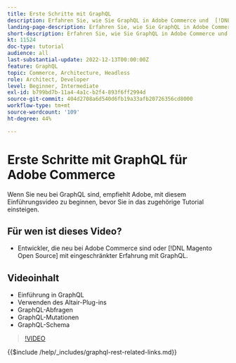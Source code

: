 ```yaml
---
title: Erste Schritte mit GraphQL
description: Erfahren Sie, wie Sie GraphQL in Adobe Commerce und  [!DNL Magento Open Source] verwenden können. Erfahren Sie mehr über die Verwendung von Abfragen, Mutationen und Schemata.
landing-page-description: Erfahren Sie, wie Sie GraphQL in Adobe Commerce und  [!DNL Magento Open Source] verwenden können. Erfahren Sie mehr über die Verwendung von Abfragen, Mutationen und Schemata.
short-description: Erfahren Sie, wie Sie GraphQL in Adobe Commerce und  [!DNL Magento Open Source] verwenden können. Erfahren Sie mehr über die Verwendung von Abfragen, Mutationen und Schemata.
kt: 11524
doc-type: tutorial
audience: all
last-substantial-update: 2022-12-13T00:00:00Z
feature: GraphQL
topic: Commerce, Architecture, Headless
role: Architect, Developer
level: Beginner, Intermediate
exl-id: b799bd7b-11a4-4a1c-b2f4-893f6ff2994d
source-git-commit: 404d2708a6d540d6fb19a33afb20726356cd8000
workflow-type: tm+mt
source-wordcount: '109'
ht-degree: 44%

---
```


# Erste Schritte mit GraphQL für Adobe Commerce

Wenn Sie neu bei GraphQL sind, empfiehlt Adobe, mit diesem Einführungsvideo zu beginnen, bevor Sie in das zugehörige Tutorial einsteigen.

## Für wen ist dieses Video?

* Entwickler, die neu bei Adobe Commerce sind oder [!DNL Magento Open Source] mit eingeschränkter Erfahrung mit GraphQL.

## Videoinhalt

* Einführung in GraphQL
* Verwenden des Altair-Plug-ins
* GraphQL-Abfragen
* GraphQL-Mutationen
* GraphQL-Schema

>[!VIDEO](https://video.tv.adobe.com/v/3412302?quality=12&learn=on)

{{$include /help/_includes/graphql-rest-related-links.md}}
